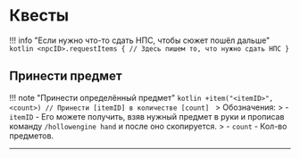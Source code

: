 # Квесты

!!! info "Если нужно что-то сдать НПС, чтобы сюжет пошёл дальше"
    ```kotlin
    <npcID>.requestItems {
        // Здесь пишем то, что нужно сдать НПС
    }
    ```

## Принести предмет

!!! note "Принести определённый предмет"
    ```kotlin
        +item("<itemID>", <count>) // Принести [itemID] в количестве [count]
    ```
    > Обозначения:
    > - `itemID` - Его можете получить, взяв нужный предмет в руки и прописав команду `/hollowengine hand` и после оно скопируется.
    > - `count` - Кол-во предметов.

---
